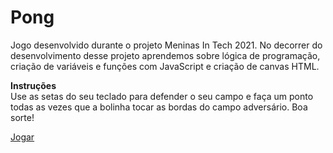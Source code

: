 # Pong

Jogo desenvolvido durante o projeto Meninas In Tech 2021. No decorrer do desenvolvimento desse projeto aprendemos sobre lógica de programação, criação de variáveis e funções com JavaScript e criação de canvas HTML.  

**Instruções**  
Use as setas do seu teclado para defender o seu campo e faça um ponto todas as vezes que a bolinha tocar as bordas do campo adversário. Boa sorte!  

[Jogar](https://jeannads.github.io/pong-jogo/)

